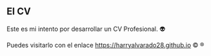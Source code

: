 ## El CV

Este es mi intento por desarrollar un CV Profesional. :alien:

Puedes visitarlo con el enlace https://harryalvarado28.github.io :copyright: :registered:
